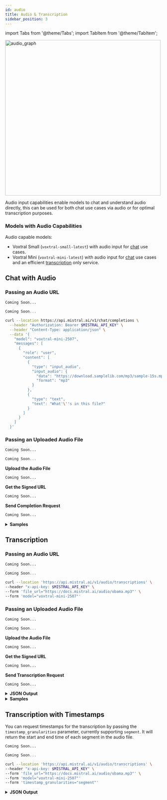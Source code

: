 ```yaml
---
id: audio
title: Audio & Transcription
sidebar_position: 3
---
```

import Tabs from '@theme/Tabs';
import TabItem from '@theme/TabItem';

<div style={{ textAlign: 'center' }}>
  <img
    src="/img/audio.png"
    alt="audio_graph"
    width="500"
    style={{ borderRadius: '15px' }}
  />
</div>

Audio input capabilities enable models to chat and understand audio directly, this can be used for both chat use cases via audio or for optimal transcription purposes.

### Models with Audio Capabilities
Audio capable models:
- Voxtral Small (`voxtral-small-latest`) with audio input for [chat](#chat-with-audio) use cases.
- Voxtral Mini (`voxtral-mini-latest`) with audio input for [chat](#chat-with-audio) use cases and an efficient [transcription](#transcription) only service.

## Chat with Audio

### Passing an Audio URL

<Tabs groupId="code">
  <TabItem value="python" label="python">

```python
Coming Soon...
```
  </TabItem>
  <TabItem value="typescript" label="typescript">

```typescript
Coming Soon...
```

  </TabItem>
  <TabItem value="curl" label="curl" default>

```bash
curl --location https://api.mistral.ai/v1/chat/completions \
  --header "Authorization: Bearer $MISTRAL_API_KEY" \
  --header "Content-Type: application/json" \
  --data '{
    "model": "voxtral-mini-2507",
    "messages": [
      {
        "role": "user",
        "content": [
          {
            "type": "input_audio",
            "input_audio": {
              "data": "https://download.samplelib.com/mp3/sample-15s.mp3",
              "format": "mp3"
            }
          },
          {
            "type": "text",
            "text": "What'\''s in this file?"
          }
        ]
      }
    ]
  }'
```
  </TabItem>
</Tabs>

### Passing an Uploaded Audio File

<Tabs groupId="code">
  <TabItem value="python" label="python">

```python
Coming Soon...
```
  </TabItem>
  <TabItem value="typescript" label="typescript">

```typescript
Coming Soon...
```

  </TabItem>
  <TabItem value="curl" label="curl" default>

**Upload the Audio File**
```bash
Coming Soon...
```

**Get the Signed URL**
```bash
Coming Soon...
```

**Send Completion Request**
```bash
Coming Soon...
```
  </TabItem>
</Tabs>

<details>
<summary><b>Samples</b></summary>
  <Tabs>
    <TabItem value="chat" label="Chat" default>

        **User**

        <audio controls>
          <source src="/audio/chat.wav" type="audio/wav"/>
          Your browser does not support the audio element.
        </audio>

        **Assistant**

        Sure, here is the transcription of what you said:  
        "Today on July 15th, 2025, Mistral AI is announcing the new Voxtral models."  
        And here is the Python code to generate the first n digits of the Fibonacci sequence:  
        ```python
            def fibonacci(n):
        if n <= 0:
            return []
        elif n == 1:
            return [0]
        elif n == 2:
            return [0, 1]

        fib_sequence = [0, 1]
        for i in range(2, n):
            next_value = fib_sequence[-1] + fib_sequence[-2]
            fib_sequence.append(next_value)

        return fib_sequence

        # Example usage:
        n = 10  # Change this value to get the first n digits of the Fibonacci sequence
        print(fibonacci(n))
        ```
        This code defines a function `fibonacci` that takes an integer `n` and returns a list containing the first `n` digits of the Fibonacci sequence. You can change the value of `n` to get the desired number of Fibonacci digits.

    </TabItem>
    <TabItem value="music" label="Music">
    
        **User**

        <audio controls>
          <source src="/audio/music.mp3" type="audio/mp3"/>
          Your browser does not support the audio element.
        </audio>
        What's in this file?

        **Assistant**

        The audio file contains music.
    </TabItem>
    <TabItem value="compare_speakers" label="Compare Speakers">
    
        **User**

        <audio controls>
          <source src="/audio/obama.mp3" type="audio/mp3"/>
          Your browser does not support the audio element.
        </audio>
        <audio controls>
          <source src="/audio/bcn_weather.mp3" type="audio/mp3"/>
          Your browser does not support the audio element.
        </audio>
        
        Which speaker do you prefer between the two? Why? How are they different from each other?

        **Assistant**

        The speaker who delivers the farewell address is more engaging and inspiring.  
        They express gratitude and optimism, emphasizing the importance of self-government and citizenship.  
        They also share personal experiences and observations, making the speech more relatable and heartfelt.  
        In contrast, the second speaker provides factual information about the weather in Barcelona, which is less engaging and lacks the emotional depth of the first speaker's address.
    </TabItem>
  </Tabs>
</details>

## Transcription

### Passing an Audio URL

<Tabs groupId="code">
  <TabItem value="python" label="python">

```python
Coming Soon...
```
  </TabItem>
  <TabItem value="typescript" label="typescript">

```typescript
Coming Soon...
```

  </TabItem>
  <TabItem value="curl" label="curl" default>

```bash
curl --location 'https://api.mistral.ai/v1/audio/transcriptions' \
--header "x-api-key: $MISTRAL_API_KEY" \
--form 'file_url="https://docs.mistral.ai/audio/obama.mp3"' \
--form 'model="voxtral-mini-2507"'
```
  </TabItem>
</Tabs>

### Passing an Uploaded Audio File

<Tabs groupId="code">
  <TabItem value="python" label="python">

```python
Coming Soon...
```
  </TabItem>
  <TabItem value="typescript" label="typescript">

```typescript
Coming Soon...
```

  </TabItem>
  <TabItem value="curl" label="curl" default>

**Upload the Audio File**
```bash
Coming Soon...
```

**Get the Signed URL**
```bash
Coming Soon...
```

**Send Transcription Request**
```bash
Coming Soon...
```
  </TabItem>
</Tabs>

<details>
<summary><b>JSON Output</b></summary>

```json
{
  "model":"voxtral-mini-2507",
  "text":"This week, I traveled to Chicago to deliver my final farewell address to the nation, following in the tradition of presidents before me. It was an opportunity to say thank you. Whether we've seen eye to eye or rarely agreed at all, my conversations with you, the American people, in living rooms, in schools, at farms and on factory floors, at diners and on distant military outposts, All these conversations are what have kept me honest, kept me inspired, and kept me going. Every day, I learned from you. You made me a better President, and you made me a better man. Over the course of these eight years, I've seen the goodness, the resilience, and the hope of the American people. I've seen neighbors looking out for each other as we rescued our economy from the worst crisis of our lifetimes. I've hugged cancer survivors who finally know the security of affordable health care. I've seen communities like Joplin rebuild from disaster, and cities like Boston show the world that no terrorist will ever break the American spirit. I've seen the hopeful faces of young graduates and our newest military officers. I've mourned with grieving families searching for answers. And I found grace in a Charleston church. I've seen our scientists help a paralyzed man regain his sense of touch, and our wounded warriors walk again. I've seen our doctors and volunteers rebuild after earthquakes and stop pandemics in their tracks. I've learned from students who are building robots and curing diseases, and who will change the world in ways we can't even imagine. I've seen the youngest of children remind us of our obligations to care for our refugees. to work in peace, and above all, to look out for each other. That's what's possible when we come together in the slow, hard, sometimes frustrating, but always vital work of self-government. But we can't take our democracy for granted. All of us, regardless of party, should throw ourselves into the work of citizenship. Not just when there is an election. Not just when our own narrow interest is at stake. But over the full span of a lifetime. If you're tired of arguing with strangers on the Internet, try to talk with one in real life. If something needs fixing, lace up your shoes and do some organizing. If you're disappointed by your elected officials, then grab a clipboard, get some signatures, and run for office yourself. Our success depends on our participation, regardless of which way the pendulum of power swings. It falls on each of us to be guardians of our democracy. to embrace the joyous task we've been given to continually try to improve this great nation of ours. Because for all our outward differences, we all share the same proud title – citizen. It has been the honor of my life to serve you as President. Eight years later, I am even more optimistic about our country's promise. And I look forward to working along your side as a citizen for all my days that remain. Thanks, everybody. God bless you. And God bless the United States of America.",
  "language":"en",
  "segments":[],
  "usage":{
    "prompt_audio_seconds":203,
    "prompt_tokens":4,
    "total_tokens":3264,
    "completion_tokens":635
  }
}
```
</details>

<details>
<summary><b>Samples</b></summary>
  <Tabs>
    <TabItem value="obama" label="Obama">
        **Audio**
        <audio controls>
          <source src="/audio/obama.mp3" type="audio/mp3"/>
          Your browser does not support the audio element.
        </audio>

        **Transcription**  
        This week, I traveled to Chicago to deliver my final farewell address to the nation, following in the tradition of presidents before me. It was an opportunity to say thank you. Whether we've seen eye to eye or rarely agreed at all, my conversations with you, the American people, in living rooms, in schools, at farms and on factory floors, at diners and on distant military outposts, All these conversations are what have kept me honest, kept me inspired, and kept me going. Every day, I learned from you. You made me a better President, and you made me a better man. Over the course of these eight years, I've seen the goodness, the resilience, and the hope of the American people. I've seen neighbors looking out for each other as we rescued our economy from the worst crisis of our lifetimes. I've hugged cancer survivors who finally know the security of affordable health care. I've seen communities like Joplin rebuild from disaster, and cities like Boston show the world that no terrorist will ever break the American spirit. I've seen the hopeful faces of young graduates and our newest military officers. I've mourned with grieving families searching for answers. And I found grace in a Charleston church. I've seen our scientists help a paralyzed man regain his sense of touch, and our wounded warriors walk again. I've seen our doctors and volunteers rebuild after earthquakes and stop pandemics in their tracks. I've learned from students who are building robots and curing diseases, and who will change the world in ways we can't even imagine. I've seen the youngest of children remind us of our obligations to care for our refugees. to work in peace, and above all, to look out for each other. That's what's possible when we come together in the slow, hard, sometimes frustrating, but always vital work of self-government. But we can't take our democracy for granted. All of us, regardless of party, should throw ourselves into the work of citizenship. Not just when there is an election. Not just when our own narrow interest is at stake. But over the full span of a lifetime. If you're tired of arguing with strangers on the Internet, try to talk with one in real life. If something needs fixing, lace up your shoes and do some organizing. If you're disappointed by your elected officials, then grab a clipboard, get some signatures, and run for office yourself. Our success depends on our participation, regardless of which way the pendulum of power swings. It falls on each of us to be guardians of our democracy. to embrace the joyous task we've been given to continually try to improve this great nation of ours. Because for all our outward differences, we all share the same proud title – citizen. It has been the honor of my life to serve you as President. Eight years later, I am even more optimistic about our country's promise. And I look forward to working along your side as a citizen for all my days that remain. Thanks, everybody. God bless you. And God bless the United States of America.  

        **Language**
        English
     </TabItem>
  </Tabs>
</details>

## Transcription with Timestamps

You can request timestamps for the transcription by passing the `timestamp_granularities` parameter, currently supporting `segment`.
It will return the start and end time of each segment in the audio file.

<Tabs groupId="code">
  <TabItem value="python" label="python">

```python
Coming Soon...
```
  </TabItem>
  <TabItem value="typescript" label="typescript">

```typescript
Coming Soon...
```

  </TabItem>
  <TabItem value="curl" label="curl" default>

```bash
curl --location 'https://api.mistral.ai/v1/audio/transcriptions' \
--header "x-api-key: $MISTRAL_API_KEY" \
--form 'file_url="https://docs.mistral.ai/audio/obama.mp3"' \
--form 'model="voxtral-mini-2507"'
--form 'timestamp_granularities="segment"'
```
  </TabItem>
</Tabs>

<details>
<summary><b>JSON Output</b></summary>

```json
{
  "model":"voxtral-mini-2507",
  "text":"This week, I traveled to Chicago to deliver my final farewell address to the nation, following in the tradition of presidents before me. It was an opportunity to say thank you. Whether we've seen eye to eye or rarely agreed at all, My conversations with you, the American people, in living rooms, in schools, at farms, on factory floors, at diners, and on distant military outposts – all these conversations are what have kept me honest, kept me inspired, and kept me going. Every day, I learned from you. You made me a better President, and you made me a better man. Over the course of these eight years, I've seen the goodness, the resilience, and the hope of the American people. I've seen neighbors looking out for each other as we rescued our economy from the worst crisis of our lifetimes. I've hugged cancer survivors who finally know the security of affordable health care. I've seen communities like Joplin rebuild from disaster, and cities like Boston show the world that no terrorist will ever break the American spirit. I've seen the hopeful faces of young graduates and our newest military officers. I've mourned with grieving families searching for answers. And I found grace in a Charleston church. I've seen our scientists help a paralyzed man regain his sense of touch, and our wounded warriors walk again. I've seen our doctors and volunteers rebuild after earthquakes and stop pandemics in their tracks. I've learned from students who are building robots and curing diseases, and who will change the world in ways we can't even imagine. I've seen the youngest of children remind us of our obligations to care for our refugees, to work in peace, and above all, to look out for each other. That's what's possible when we come together in the slow, hard, sometimes frustrating, but always vital work of self-government. But we can't take our democracy for granted. All of us, regardless of party, should throw ourselves into the work of citizenship – not just when there is an election, not just when our own narrow interest is at stake, but over the full span of a lifetime. If you're tired of arguing with strangers on the Internet, try to talk with one in real life. If something needs fixing, lace up your shoes and do some organizing. If you're disappointed by your elected officials, then grab a clipboard, get some signatures, and run for office yourself. Our success depends on our participation, regardless of which way the pendulum of power swings. It falls on each of us to be guardians of our democracy, to embrace the joyous task we've been given to continually try to improve this great nation of ours. Because for all our outward differences, we all share the same proud title – citizen. It has been the honor of my life to serve you as President. Eight years later, I am even more optimistic about our country's promise. And I look forward to working along your side as a citizen for all my days that remain. Thanks, everybody. God bless you. And God bless the United States of America.",
  "language":"en",
  "segments":[
    {"text":"This week, I traveled to Chicago to deliver my final farewell address to the nation, following in the tradition of presidents before me.","start":0.0,"end":68.9},
    {"text":" It was an opportunity to say thank you.","start":68.9,"end":71.7},
    {"text":" Whether we've seen eye to eye or rarely agreed at all,","start":71.7,"end":75.1},
    {"text":" My conversations with you, the American people, in living rooms, in schools, at farms, on","start":75.1,"end":81.8},
    {"text":" factory floors, at diners, and on distant military outposts – all these conversations","start":81.8,"end":88.3},
    {"text":" are what have kept me honest, kept me inspired, and kept me going.","start":88.3,"end":93.3},
    {"text":" Every day, I learned from you.","start":93.3,"end":95.4},
    {"text":" You made me a better President, and you made me a better man.","start":95.4,"end":99.8},
    {"text":" Over the course of these eight years, I've seen the goodness, the resilience, and the","start":99.8,"end":104.1},
    {"text":" hope of the American people.","start":104.1,"end":106.4},
    {"text":" I've seen neighbors looking out for each other as we rescued our economy from the worst","start":106.4,"end":110.0},
    {"text":" crisis of our lifetimes.","start":110.0,"end":112.2},
    {"text":" I've hugged cancer survivors who finally know the security of affordable health care.","start":112.2,"end":117.1},
    {"text":" I've seen communities like Joplin rebuild from disaster, and cities like Boston show","start":117.1,"end":122.0},
    {"text":" the world that no terrorist will ever break the American spirit.","start":122.0,"end":127.0},
    {"text":" I've seen the hopeful faces of young graduates and our newest military officers.","start":127.0,"end":132.0},
    {"text":" I've mourned with grieving families searching for answers.","start":132.0,"end":135.5},
    {"text":" And I found grace in a Charleston church.","start":135.5,"end":138.5},
    {"text":" I've seen our scientists help a paralyzed man regain his sense of touch, and our wounded","start":138.5,"end":143.9},
    {"text":" warriors walk again.","start":143.9,"end":146.3},
    {"text":" I've seen our doctors and volunteers rebuild after earthquakes and stop pandemics in their","start":146.3,"end":151.6},
    {"text":" tracks.","start":151.6,"end":152.6},
    {"text":" I've learned from students who are building robots and curing diseases, and who will change","start":152.6,"end":157.2},
    {"text":" the world in ways we can't even imagine.","start":157.2,"end":160.0},
    {"text":" I've seen the youngest of children remind us of our obligations to care for our refugees,","start":160.0,"end":166.9},
    {"text":" to work in peace, and above all, to look out for each other.","start":166.9,"end":172.0},
    {"text":" That's what's possible when we come together in the slow, hard, sometimes frustrating,","start":172.0,"end":177.3},
    {"text":" but always vital work of self-government.","start":177.3,"end":180.3},
    {"text":" But we can't take our democracy for granted.","start":180.3,"end":183.8},
    {"text":" All of us, regardless of party, should throw ourselves into the work of citizenship –","start":183.8,"end":189.7},
    {"text":" not just when there is an election, not just when our own narrow interest is at stake,","start":189.7,"end":195.3},
    {"text":" but over the full span of a lifetime.","start":195.3,"end":198.1},
    {"text":" If you're tired of arguing with strangers on the Internet, try to talk with one in real life.","start":198.1,"end":203.5},
    {"text":" If something needs fixing, lace up your shoes and do some organizing.","start":204.4,"end":208.4},
    {"text":" If you're disappointed by your elected officials, then grab a clipboard, get some signatures, and run for office yourself.","start":209.1,"end":215.7},
    {"text":" Our success depends on our participation, regardless of which way the pendulum of power swings.","start":216.5,"end":224.4},
    {"text":" It falls on each of us to be guardians of our democracy, to embrace the joyous task we've been given to continually try to improve this great nation of ours.","start":225.2,"end":234.6},
    {"text":" Because for all our outward differences, we all share the same proud title – citizen.","start":235.3,"end":241.7},
    {"text":" It has been the honor of my life to serve you as President.","start":242.7,"end":245.9},
    {"text":" Eight years later, I am even more optimistic about our country's promise.","start":246.9,"end":250.3},
    {"text":" And I look forward to working along your side as a citizen for all my days that remain.","start":250.9,"end":257.3},
    {"text":" Thanks, everybody. God bless you.","start":258.4,"end":260.6},
    {"text":" And God bless the United States of America.","start":261.2,"end":263.4}
  ],
  "usage":{
    "prompt_audio_seconds":203,
    "prompt_tokens":5,
    "total_tokens":4001,
    "completion_tokens":1371
  }
}
```
</details>
